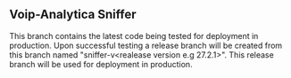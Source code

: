 ## Voip-Analytica Sniffer
  This branch contains the latest code being tested for deployment in production.
  Upon successful testing a release branch will be created from this branch named "sniffer-v<realease version e.g 27.2.1>".
  This release branch will be used for deployment in production.
